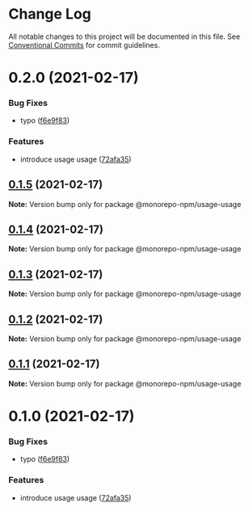 # Change Log

All notable changes to this project will be documented in this file.
See [Conventional Commits](https://conventionalcommits.org) for commit guidelines.

# 0.2.0 (2021-02-17)


### Bug Fixes

* typo ([f6e9f83](https://github.com/developer239/monorepo-npm/commit/f6e9f838d05659e28f7f68d0a0535a7e0b2fd86a))


### Features

* introduce usage usage ([72afa35](https://github.com/developer239/monorepo-npm/commit/72afa358f189b5262d7a2f9ac6220efa8b89a7b3))





## [0.1.5](https://github.com/developer239/monorepo-npm/compare/@monorepo-npm/usage-usage@0.1.4...@monorepo-npm/usage-usage@0.1.5) (2021-02-17)

**Note:** Version bump only for package @monorepo-npm/usage-usage





## [0.1.4](https://github.com/developer239/monorepo-npm/compare/@monorepo-npm/usage-usage@0.1.3...@monorepo-npm/usage-usage@0.1.4) (2021-02-17)

**Note:** Version bump only for package @monorepo-npm/usage-usage





## [0.1.3](https://github.com/developer239/monorepo-npm/compare/@monorepo-npm/usage-usage@0.1.2...@monorepo-npm/usage-usage@0.1.3) (2021-02-17)

**Note:** Version bump only for package @monorepo-npm/usage-usage





## [0.1.2](https://github.com/developer239/monorepo-npm/compare/@monorepo-npm/usage-usage@0.1.1...@monorepo-npm/usage-usage@0.1.2) (2021-02-17)

**Note:** Version bump only for package @monorepo-npm/usage-usage





## [0.1.1](https://github.com/developer239/monorepo-npm/compare/@monorepo-npm/usage-usage@0.1.0...@monorepo-npm/usage-usage@0.1.1) (2021-02-17)

**Note:** Version bump only for package @monorepo-npm/usage-usage





# 0.1.0 (2021-02-17)


### Bug Fixes

* typo ([f6e9f83](https://github.com/developer239/monorepo-npm/commit/f6e9f838d05659e28f7f68d0a0535a7e0b2fd86a))


### Features

* introduce usage usage ([72afa35](https://github.com/developer239/monorepo-npm/commit/72afa358f189b5262d7a2f9ac6220efa8b89a7b3))

